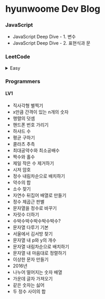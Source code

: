 # hyunwoome Dev Blog

### JavaScript

- JavaScript Deep Dive - 1. 변수
- JavaScript Deep Dive - 2. 표현식과 문

### LeetCode

<details>
<summary>Easy</summary>
<br>
+ #1844. Replace All Digits with Characters
+ #1822. Sign of the Product of an Array
+ #1534. Count Good Triplets
+ #1588. Sum of All Odd Length Subarrays
+ #1684. Count the Number of Consistent Strings
+ #1688. Count of Matches in Tournament
+ #1732. Find the Highest Altitude
+ #1266. Minimum Time Visiting All Points
+ #1816. Truncate Sentence
+ #804. Unique Morse Code Words
+ #1021. Remove Outermost Parentheses
+ #1704. Determine if String Halves Are Alike
+ #1827. Minimum Operations to Make the Array Increasing
</details>

### Programmers

#### LV1

- 직사각형 별찍기
- x만큼 간격이 있는 n개의 숫자
- 행렬의 덧셈
- 핸드폰 번호 가리기
- 하샤드 수
- 평균 구하기
- 콜라츠 추측
- 최대공약수와 최소공배수
- 짝수와 홀수
- 제일 작은 수 제거하기
- 시저 암호
- 정수 내림차순으로 배치하기
- 약수의 합
- 소수 찾기
- 자연수 뒤집어 배열로 만들기
- 정수 제곱근 판별
- 문자열을 정수로 바꾸기
- 자릿수 더하기
- 수박수박수박수박수박수?
- 문자열 다루기 기본
- 서울에서 김서방 찾기
- 문자열 내 p와 y의 개수
- 문자열 내림차순으로 배치하기
- 문자열 내 마음대로 정렬하기
- 이상한 문자 만들기
- 2016년
- 나누어 떨어지는 숫자 배열
- 가운데 글자 가져오기
- 같은 숫자는 싫어
- 두 정수 사이의 합
